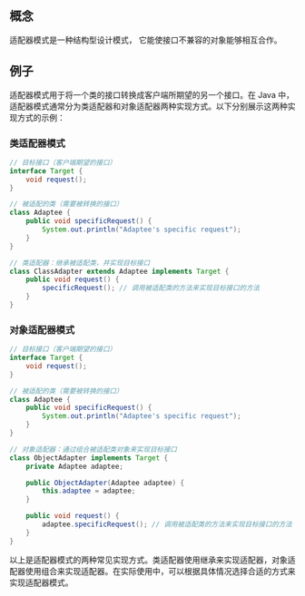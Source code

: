 ## 概念 
适配器模式是一种结构型设计模式， 它能使接口不兼容的对象能够相互合作。

## 例子
适配器模式用于将一个类的接口转换成客户端所期望的另一个接口。在 Java 中，适配器模式通常分为类适配器和对象适配器两种实现方式。以下分别展示这两种实现方式的示例：

### 类适配器模式

```java
// 目标接口（客户端期望的接口）
interface Target {
    void request();
}

// 被适配的类（需要被转换的接口）
class Adaptee {
    public void specificRequest() {
        System.out.println("Adaptee's specific request");
    }
}

// 类适配器：继承被适配类，并实现目标接口
class ClassAdapter extends Adaptee implements Target {
    public void request() {
        specificRequest(); // 调用被适配类的方法来实现目标接口的方法
    }
}
```

### 对象适配器模式

```java
// 目标接口（客户端期望的接口）
interface Target {
    void request();
}

// 被适配的类（需要被转换的接口）
class Adaptee {
    public void specificRequest() {
        System.out.println("Adaptee's specific request");
    }
}

// 对象适配器：通过组合被适配类对象来实现目标接口
class ObjectAdapter implements Target {
    private Adaptee adaptee;

    public ObjectAdapter(Adaptee adaptee) {
        this.adaptee = adaptee;
    }

    public void request() {
        adaptee.specificRequest(); // 调用被适配类的方法来实现目标接口的方法
    }
}
```

以上是适配器模式的两种常见实现方式。类适配器使用继承来实现适配器，对象适配器使用组合来实现适配器。在实际使用中，可以根据具体情况选择合适的方式来实现适配器模式。